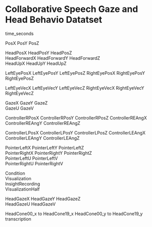 # Collaborative Speech Gaze and Head Behavio Datatset

time_seconds	

PosX PosY PosZ

HeadPosX HeadPosY HeadPosZ	
HeadForwardX HeadForwardY HeadForwardZ	
HeadUpX HeadUpY HeadUpZ	

LeftEyePosX LeftEyePosY LeftEyePosZ	
RightEyePosX RightEyePosY RightEyePosZ	

LeftEyeVecX LeftEyeVecY LeftEyeVecZ	
RightEyeVecX RightEyeVecY RightEyeVecZ	

GazeX GazeY GazeZ	
GazeU GazeV	

ControllerRPosX	ControllerRPosY	ControllerRPosZ	
ControllerREAngX ControllerREAngY ControllerREAngZ
	
ControllerLPosX	ControllerLPosY	ControllerLPosZ	
ControllerLEAngX ControllerLEAngY ControllerLEAngZ	

PointerLeftX PointerLeftY PointerLeftZ	
PointerRightX PointerRightY PointerRightZ	
PointerLeftU PointerLeftV	
PointerRightU PointerRightV	

Condition	
Visualization	
InsightRecording	
VisualizationHalf	

HeadGazeX HeadGazeY HeadGazeZ	
HeadGazeU HeadGazeV
	
HeadCone00_x	to HeadCone19_x
HeadCone00_y	to HeadCone19_y
transcription	
